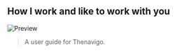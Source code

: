 ## How I work and like to work with you


![Preview](https://github.com/Thenavigo/How_we_work/blob/main/save.jpg/)


> A user guide for Thenavigo.